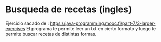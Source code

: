 # Busqueda de recetas (ingles)
Ejercicio sacado de : https://java-programming.mooc.fi/part-7/3-larger-exercises
El programa te permite leer un txt en cierto formato y luego te permite buscar recetas de distintas formas.